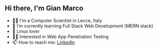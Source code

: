 ## Hi there, I'm Gian Marco

<!--
**ningia92/ningia92** is a ✨ _special_ ✨ repository because its `README.md` (this file) appears on your GitHub profile.
-->

- 👨‍💻 I'm a Computer Scientist in Lecce, Italy
- 🌱 I’m currently learning Full Stack Web Development (MERN stack)
- 🐧 Linux lover
- 🕵️‍♂️ Interested in Web App Penetration Testing
- 📫 How to reach me: [LinkedIn](https://linkedin.com/in/ningia)

<!--
-------------------------------------------------------

 [![Top Langs](https://github-readme-stats.vercel.app/api/top-langs/?username=ningia92&layout=compact)](https://github.com/ningia92/github-readme-stats)
 
-->
